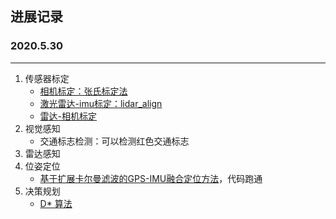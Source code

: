 ## 进展记录

### 2020.5.30

---

1. 传感器标定
   * [相机标定：张氏标定法](https://github.com/zhangjcNJUST/Summary/tree/master/1-传感器标定/相机标定)
   * [激光雷达-imu标定：lidar_align](https://github.com/zhangjcNJUST/Summary/tree/master/1-%E4%BC%A0%E6%84%9F%E5%99%A8%E6%A0%87%E5%AE%9A/%E6%BF%80%E5%85%89%E9%9B%B7%E8%BE%BEimu%E6%A0%87%E5%AE%9A)
   * [雷达-相机标定](https://github.com/zhangjcNJUST/Summary/tree/master/1-%E4%BC%A0%E6%84%9F%E5%99%A8%E6%A0%87%E5%AE%9A/%E7%9B%B8%E6%9C%BA%E9%9B%B7%E8%BE%BE%E8%81%94%E5%90%88%E6%A0%87%E5%AE%9A)
2. 视觉感知
   * 交通标志检测：可以检测红色交通标志
3. 雷达感知
4. 位姿定位
   * [基于扩展卡尔曼滤波的GPS-IMU融合定位方法](https://github.com/zhangjcNJUST/Summary/tree/master/4-%E4%BD%8D%E5%A7%BF%E5%AE%9A%E4%BD%8D)，代码跑通
5. 决策规划
   * [D* 算法]()

